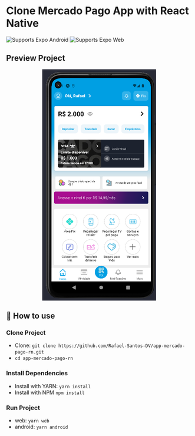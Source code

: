 # Clone Mercado Pago App with React Native

<p>
  <!-- Android -->
  <img alt="Supports Expo Android" longdesc="Supports Expo Android" src="https://img.shields.io/badge/Android-4630EB.svg?style=flat-square&logo=ANDROID&labelColor=A4C639&logoColor=fff" />
  <!-- Web -->
  <img alt="Supports Expo Web" longdesc="Supports Expo Web" src="https://img.shields.io/badge/web-4630EB.svg?style=flat-square&logo=GOOGLE-CHROME&labelColor=4285F4&logoColor=fff" />
</p>

## Preview Project
<div align="center">
 <img alt="App Mercado pago" src="./.github/screen.png" align="center" />
</div>

## 🚀 How to use

### Clone Project

- Clone: `git clone https://github.com/Rafael-Santos-DV/app-mercado-pago-rn.git`
- `cd app-mercado-pago-rn`

### Install Dependencies

- Install with YARN: `yarn install`
- Install with NPM `npm install`

### Run Project

- web: `yarn web`
- android: `yarn android`
